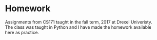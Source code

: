 # Homework
Assignments from CS171 taught in the fall term, 2017 at Drexel Univeristy. The class was taught in Python and I have made the homework available here as practice.
